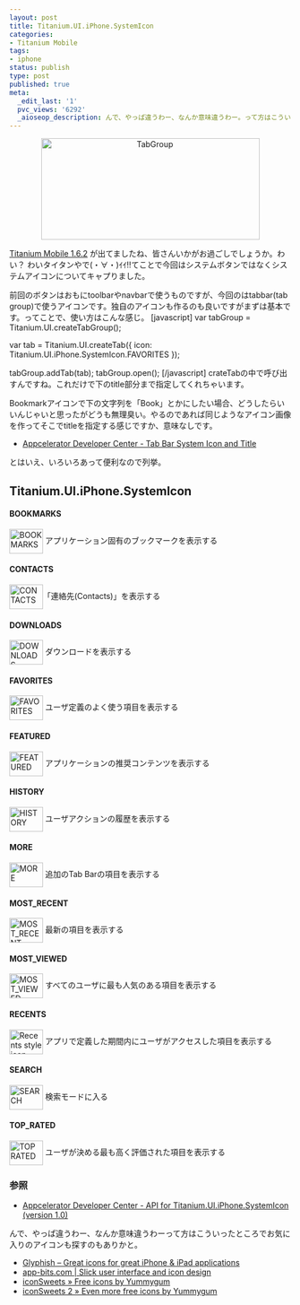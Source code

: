 ```yaml
---
layout: post
title: Titanium.UI.iPhone.SystemIcon
categories:
- Titanium Mobile
tags:
- iphone
status: publish
type: post
published: true
meta:
  _edit_last: '1'
  pvc_views: '6292'
  _aioseop_description: んで、やっぱ違うわー、なんか意味違うわー。って方はこういったところでお気に入りのアイコンも探すのもありかと。
---
```

<p style="text-align: center;"><img class="size-full wp-image-2948 aligncenter" title="Tab Bar" src="http://t32k.me/mol/file/2011/04/tab_bar.png" alt="TabGroup" width="390" height="181" /></p>
<a href="http://developer.appcelerator.com/blog/2011/04/titanium-mobile-1-6-2-is-released.html">Titanium Mobile 1.6.2</a> が出てましたね、皆さんいかがお過ごしでしょうか。わい？ わいタイタンやで(・∀・)ｲｲ!!てことで今回はシステムボタンではなくシステムアイコンについてキャプりました。

<!--more-->

前回のボタンはおもにtoolbarやnavbarで使うものですが、今回のはtabbar(tab group)で使うアイコンです。独自のアイコンも作るのも良いですがまずは基本です。ってことで、使い方はこんな感じ。
[javascript]
var tabGroup = Titanium.UI.createTabGroup();

var tab = Titanium.UI.createTab({
icon: Titanium.UI.iPhone.SystemIcon.FAVORITES
});

tabGroup.addTab(tab);
tabGroup.open();
[/javascript]
crateTabの中で呼び出すんですね。これだけで下のtitle部分まで指定してくれちゃいます。

Bookmarkアイコンで下の文字列を「Book」とかにしたい場合、どうしたらいいんじゃいと思ったがどうも無理臭い。やるのであれば同じようなアイコン画像を作ってそこでtitleを指定する感じですか、意味なしです。
<ul>
	<li><a href="http://developer.appcelerator.com/question/7401/tab-bar-system-icon-and-title">Appcelerator Developer Center - Tab Bar System Icon and Title</a></li>
</ul>
とはいえ、いろいろあって便利なので列挙。
<h2>Titanium.UI.iPhone.SystemIcon</h2>
<h4>BOOKMARKS</h4>
<img style="vertical-align: middle;" title="Bookmark style icon" src="http://t32k.me/mol/file/2011/04/bookmarks.png" alt="BOOKMARKS" width="60" height="44" /> アプリケーション固有のブックマークを表示する
<h4>CONTACTS</h4>
<img style="vertical-align: middle;" title="Contacts style icon" src="http://t32k.me/mol/file/2011/04/contacts.png" alt="CONTACTS" width="60" height="44" />「連絡先(Contacts)」を表示する
<h4>DOWNLOADS</h4>
<img style="vertical-align: middle;" title="Downloads style icon" src="http://t32k.me/mol/file/2011/04/downloads.png" alt="DOWNLOADS" width="60" height="44" /> ダウンロードを表示する
<h4>FAVORITES</h4>
<img style="vertical-align: middle;" title="Favorites style icon" src="http://t32k.me/mol/file/2011/04/favorites.png" alt="FAVORITES" width="60" height="44" /> ユーザ定義のよく使う項目を表示する
<h4>FEATURED</h4>
<img style="vertical-align: middle;" title="Featured style icon" src="http://t32k.me/mol/file/2011/04/featured.png" alt="FEATURED" width="60" height="44" /> アプリケーションの推奨コンテンツを表示する
<h4>HISTORY</h4>
<img style="vertical-align: middle;" title="History style icon" src="http://t32k.me/mol/file/2011/04/history.png" alt="HISTORY" width="60" height="44" /> ユーザアクションの履歴を表示する
<h4>MORE</h4>
<img style="vertical-align: middle;" title="More style icon" src="http://t32k.me/mol/file/2011/04/more.png" alt="MORE" width="60" height="44" /> 追加のTab Barの項目を表示する
<h4>MOST_RECENT</h4>
<img style="vertical-align: middle;" title="Most recent style icon" src="http://t32k.me/mol/file/2011/04/more_recent.png" alt="MOST_RECENT" width="60" height="44" /> 最新の項目を表示する
<h4>MOST_VIEWED</h4>
<img style="vertical-align: middle;" title="Most viewed style icon" src="http://t32k.me/mol/file/2011/04/most_viewed.png" alt="MOST_VIEWED" width="60" height="44" /> すべてのユーザに最も人気のある項目を表示する
<h4>RECENTS</h4>
<img style="vertical-align: middle;" title="RECENTS" src="http://t32k.me/mol/file/2011/04/recents.png" alt="Recents style icon" width="60" height="44" /> アプリで定義した期間内にユーザがアクセスした項目を表示する
<h4>SEARCH</h4>
<img style="vertical-align: middle;" title="Search style icon" src="http://t32k.me/mol/file/2011/04/search.png" alt="SEARCH" width="60" height="44" /> 検索モードに入る
<h4>TOP_RATED</h4>
<img style="vertical-align: middle;" title="Top rated style icon" src="http://t32k.me/mol/file/2011/04/top_rated.png" alt="TOP RATED" width="60" height="44" /> ユーザが決める最も高く評価された項目を表示する
<h3>参照</h3>
<ul>
	<li><a href="https://developer.appcelerator.com/apidoc/mobile/1.0/Titanium.UI.iPhone.SystemIcon">Appcelerator Developer Center - API for Titanium.UI.iPhone.SystemIcon (version 1.0)</a></li>
</ul>
んで、やっぱ違うわー、なんか意味違うわーって方はこういったところでお気に入りのアイコンも探すのもありかと。
<ul>
	<li><a href="http://www.glyphish.com/">Glyphish – Great icons for great iPhone &amp; iPad applications</a></li>
	<li><a href="http://app-bits.com/">app-bits.com | Slick user interface and icon design</a></li>
	<li><a href="http://www.iconsweets.com/">iconSweets » Free icons by Yummygum</a></li>
	<li><a href="http://www.iconsweets2.com/">iconSweets 2 » Even more free icons by Yummygum</a></li>
</ul>
